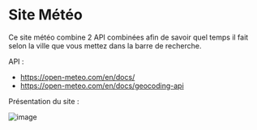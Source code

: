 # Site Météo 

Ce site météo combine 2 API combinées afin de savoir quel temps il fait selon la ville que vous mettez dans la barre de recherche.

API : 
-  https://open-meteo.com/en/docs/
-  https://open-meteo.com/en/docs/geocoding-api

  Présentation du site :

![image](https://github.com/Sebras22/Site-Meteo/assets/91453628/35cb079c-c3eb-49a3-b2ba-165124dfda77)
